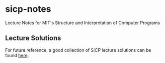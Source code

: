 # sicp-notes
Lecture Notes for MIT's Structure and Interpretation of Computer Programs

## Lecture Solutions

For future reference, a good collection of SICP lecture solutions can be found
[here](http://community.schemewiki.org/?sicp-solutions).
